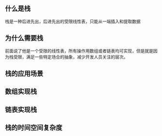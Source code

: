 ## 什么是栈
栈是一种后进先出，后进先出的受限线性表，只能从一端插入和提取数据
## 为什么需要栈
前面说了他是一个受限的线性表，所有操作用数组或者链表均可实现，但是就是因为栈受限，满足一些特定场合的抽象，减少开发人员关注的层次。
## 栈的应用场景
## 数组实现栈
## 链表实现栈
## 栈的时间空间复杂度
